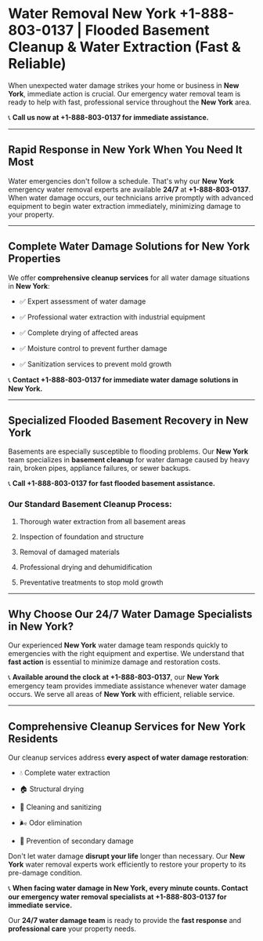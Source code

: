 # Water Removal New York +1-888-803-0137 | Flooded Basement Cleanup & Water Extraction (Fast & Reliable)

When unexpected water damage strikes your home or business in **New York**, immediate action is crucial. Our emergency water removal team is ready to help with fast, professional service throughout the **New York** area. 

📞 **Call us now at +1-888-803-0137 for immediate assistance.**

---

## Rapid Response in New York When You Need It Most

Water emergencies don't follow a schedule. That's why our **New York** emergency water removal experts are available **24/7** at **+1-888-803-0137**. When water damage occurs, our technicians arrive promptly with advanced equipment to begin water extraction immediately, minimizing damage to your property.

---

## Complete Water Damage Solutions for New York Properties

We offer **comprehensive cleanup services** for all water damage situations in **New York**:

- ✅ Expert assessment of water damage  
- ✅ Professional water extraction with industrial equipment  
- ✅ Complete drying of affected areas  
- ✅ Moisture control to prevent further damage  
- ✅ Sanitization services to prevent mold growth  

📞 **Contact +1-888-803-0137 for immediate water damage solutions in New York.**

---

## Specialized Flooded Basement Recovery in New York

Basements are especially susceptible to flooding problems. Our **New York** team specializes in **basement cleanup** for water damage caused by heavy rain, broken pipes, appliance failures, or sewer backups. 

📞 **Call +1-888-803-0137 for fast flooded basement assistance.**

### Our Standard Basement Cleanup Process:
1. Thorough water extraction from all basement areas  
2. Inspection of foundation and structure  
3. Removal of damaged materials  
4. Professional drying and dehumidification  
5. Preventative treatments to stop mold growth  

---

## Why Choose Our 24/7 Water Damage Specialists in New York?

Our experienced **New York** water damage team responds quickly to emergencies with the right equipment and expertise. We understand that **fast action** is essential to minimize damage and restoration costs.

📞 **Available around the clock at +1-888-803-0137**, our **New York** emergency team provides immediate assistance whenever water damage occurs. We serve all areas of **New York** with efficient, reliable service.

---

## Comprehensive Cleanup Services for New York Residents

Our cleanup services address **every aspect of water damage restoration**:

- 💧 Complete water extraction  
- 🏠 Structural drying  
- 🧼 Cleaning and sanitizing  
- 🌬️ Odor elimination  
- 🚫 Prevention of secondary damage  

Don't let water damage **disrupt your life** longer than necessary. Our **New York** water removal experts work efficiently to restore your property to its pre-damage condition.

📞 **When facing water damage in New York, every minute counts. Contact our emergency water removal specialists at +1-888-803-0137 for immediate service.**

Our **24/7 water damage team** is ready to provide the **fast response** and **professional care** your property needs.